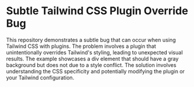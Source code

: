 # Subtle Tailwind CSS Plugin Override Bug

This repository demonstrates a subtle bug that can occur when using Tailwind CSS with plugins. The problem involves a plugin that unintentionally overrides Tailwind's styling, leading to unexpected visual results.  The example showcases a div element that should have a gray background but does not due to a style conflict. The solution involves understanding the CSS specificity and potentially modifying the plugin or your Tailwind configuration.